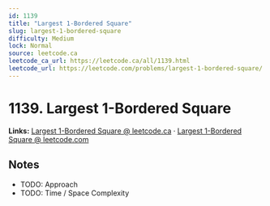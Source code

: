 ```yaml
--- 
id: 1139
title: "Largest 1-Bordered Square"
slug: largest-1-bordered-square
difficulty: Medium
lock: Normal
source: leetcode.ca
leetcode_ca_url: https://leetcode.ca/all/1139.html
leetcode_url: https://leetcode.com/problems/largest-1-bordered-square/
---
```


# 1139. Largest 1-Bordered Square

**Links:** [Largest 1-Bordered Square @ leetcode.ca](https://leetcode.ca/all/1139.html) · [Largest 1-Bordered Square @ leetcode.com](https://leetcode.com/problems/largest-1-bordered-square/)

## Notes
- TODO: Approach
- TODO: Time / Space Complexity
